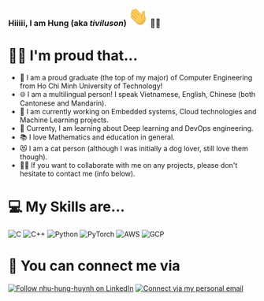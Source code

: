 ### Hiiiii, I am Hung (aka *tiviluson*)  <img src="/assets/wave.gif" width=40px> 👨‍💻 

<!--
**tiviluson/tiviluson** is a ✨ _special_ ✨ repository because its `README.md` (this file) appears on your GitHub profile.

Here are some ideas to get you started:

- 🔭 I’m currently working on ...
- 🌱 I’m currently learning ...
- 👯 I’m looking to collaborate on ...
- 🤔 I’m looking for help with ...
- 💬 Ask me about ...
- 📫 How to reach me: ...
- 😄 Pronouns: ...
- ⚡ Fun fact: ...
-->
# 🙆‍♂️ I'm proud that...
- 📜 I am a proud graduate (the top of my major) of Computer Engineering from Ho Chi Minh University of Technology!
- 🌐 I am a multilingual person! I speak Vietnamese, English, Chinese (both Cantonese and Mandarin).
- 🔭 I am currently working on Embedded systems, Cloud technologies and Machine Learning projects.
- 🌱 Currenty, I am learning about Deep learning and DevOps engineering.
- 📚 I love Mathematics and education in general.
- 😻 I am a cat person (although I was initially a dog lover, still love them though).
- 🤝🏼 If you want to collaborate with me on any projects, please don't hesitate to contact me (info below).

# 💻 My Skills are...
<img alt="C" src="https://img.shields.io/badge/C-%2300599C.svg?&style=flat&logo=c&logoColor=white"/> <img alt="C++" src="https://img.shields.io/badge/C++-%2300599C.svg?&style=flat&logo=c%2B%2B&ogoColor=white"/> <img alt="Python" src="https://img.shields.io/badge/Python-%2314354C.svg?&style=flat&logo=python&logoColor=white"/> <img alt="PyTorch" src="https://img.shields.io/badge/PyTorch-f3f3f3?style=flat&logo=pytorch&logoColor=orange" /> 	 <img alt="AWS" src="https://img.shields.io/badge/AWS-orange?style=plastic&logo=amazonwebservices" /> <img alt="GCP" src="https://img.shields.io/badge/GCP-blue?style=plastic&logo=googlecloud&logoColor=yellow" />

# 📇 You can connect me via
[<img src="https://img.shields.io/badge/linkedin-%230077B5.svg?&style=flat&logo=linkedin&logoColor=white" height="40em" align="center" alt="Follow nhu-hung-huynh on LinkedIn" title="Follow nhu-hung-huynh on LinkedIn"/>](https://linkedin.com/in/nhu-hung-huynh)
[<img src="https://img.shields.io/badge/Gmail-D14836?style=flat&logo=gmail&logoColor=white" height="40em" align="center" alt="Connect via my personal email" title="Connect via my personal email"/>](mailto:tiviluson@gmail.com)
